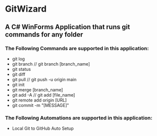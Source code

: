 # GitWizard
## A C# WinForms Application that runs git commands for any folder
### The Following Commands are supported in this application:
- git log
- git branch // git branch [branch_name]
- git status
- git diff
- git pull // git push -u origin main
- git init
- git merge [branch_name]
- git add -A // git add [file_name]
- git remote add origin [URL]
- git commit -m "[MESSAGE]"

### The Following Automations are supported in this application:
- Local Git to GitHub Auto Setup
